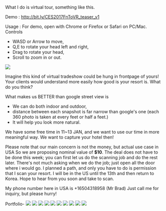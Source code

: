 What I do is virtual tour, something like this.

Demo : <a href="http://bit.ly/CES2017FnToVR_teaser_v1">http://bit.ly/CES2017FnToVR_teaser_v1</a>

Usage : For demo, open with Chrome or Firefox or Safari on PC/Mac.
Controls
- WASD or Arrow to move,
- Q,E to rotate your head left and right,
- Drag to rotate your head,
- Scroll to zoom in or out.


<img src="https://raw.githubusercontent.com/gqphd/illio_wikiwiki/master/WebResources/refimg/preview%20(1).png"/>


Imagine this kind of virtual tradeshow could be hung in frontpage of yours!
Your clients would understand more easily how good is your resort is.
What do you think?


What makes us BETTER than google street view is
 - We can do both indoor and outdoor,
 - distance between each snapshot is far narrow than google's one
   (each 360 photo is taken at every feet or half a feet.)
 - It will help you look more natural.


We have some free time in 11~13 JAN,
and we want to use our time in more meaningful way.
We want to capture your hotel then!

Please note that our main concern is not the money, but actual use case in USA
So we are proposing nominal value of <b>$10</b>.
The deal does not have to be done this week;
you can first let us do the scanning job and do the rest later.
There's not much asking when we do the job;
just open all the door where i would go. I planned a path,
and only you have to do is permission that I scan your resort.
I will be in the US until the 13th and then return to Korea.
Hope to hear from you soon and take to scan.


My phone number here in USA is +16504318958 (Mr Brad)
Just call me for inquiry, but please hurry!


Portfolio-
<img src="https://github.com/gqphd/illio_wikiwiki/blob/master/WebResources/PSA_image(resort)/slide%20(1).PNG?raw=true"/>
<img src="https://github.com/gqphd/illio_wikiwiki/blob/master/WebResources/PSA_image(resort)/slide%20(2).PNG?raw=true"/>
<img src="https://github.com/gqphd/illio_wikiwiki/blob/master/WebResources/PSA_image(resort)/slide%20(3).PNG?raw=true"/>
<img src="https://github.com/gqphd/illio_wikiwiki/blob/master/WebResources/PSA_image(resort)/slide%20(4).PNG?raw=true"/>
<img src="https://github.com/gqphd/illio_wikiwiki/blob/master/WebResources/PSA_image(resort)/slide%20(5).PNG?raw=true"/>
<img src="https://github.com/gqphd/illio_wikiwiki/blob/master/WebResources/PSA_image(resort)/slide%20(6).PNG?raw=true"/>
<img src="https://github.com/gqphd/illio_wikiwiki/blob/master/WebResources/PSA_image(resort)/slide%20(7).PNG?raw=true"/>
<img src="https://github.com/gqphd/illio_wikiwiki/blob/master/WebResources/PSA_image(resort)/slide%20(8).PNG?raw=true"/>
<img src="https://github.com/gqphd/illio_wikiwiki/blob/master/WebResources/PSA_image(resort)/slide%20(9).PNG?raw=true"/>
<img src="https://github.com/gqphd/illio_wikiwiki/blob/master/WebResources/PSA_image(resort)/slide%20(10).PNG?raw=true"/>
